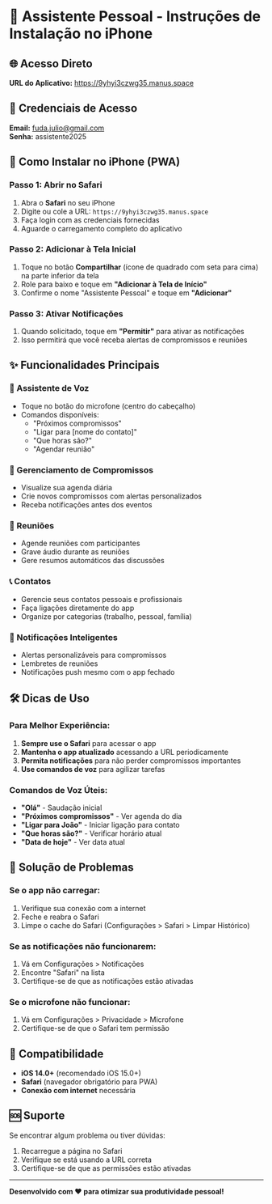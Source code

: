 # 📱 Assistente Pessoal - Instruções de Instalação no iPhone

## 🌐 Acesso Direto
**URL do Aplicativo:** https://9yhyi3czwg35.manus.space

## 🔐 Credenciais de Acesso
**Email:** fuda.julio@gmail.com  
**Senha:** assistente2025

## 📲 Como Instalar no iPhone (PWA)

### Passo 1: Abrir no Safari
1. Abra o **Safari** no seu iPhone
2. Digite ou cole a URL: `https://9yhyi3czwg35.manus.space`
3. Faça login com as credenciais fornecidas
4. Aguarde o carregamento completo do aplicativo

### Passo 2: Adicionar à Tela Inicial
1. Toque no botão **Compartilhar** (ícone de quadrado com seta para cima) na parte inferior da tela
2. Role para baixo e toque em **"Adicionar à Tela de Início"**
3. Confirme o nome "Assistente Pessoal" e toque em **"Adicionar"**

### Passo 3: Ativar Notificações
1. Quando solicitado, toque em **"Permitir"** para ativar as notificações
2. Isso permitirá que você receba alertas de compromissos e reuniões

## ✨ Funcionalidades Principais

### 🎤 Assistente de Voz
- Toque no botão do microfone (centro do cabeçalho)
- Comandos disponíveis:
  - "Próximos compromissos"
  - "Ligar para [nome do contato]"
  - "Que horas são?"
  - "Agendar reunião"

### 📅 Gerenciamento de Compromissos
- Visualize sua agenda diária
- Crie novos compromissos com alertas personalizados
- Receba notificações antes dos eventos

### 👥 Reuniões
- Agende reuniões com participantes
- Grave áudio durante as reuniões
- Gere resumos automáticos das discussões

### 📞 Contatos
- Gerencie seus contatos pessoais e profissionais
- Faça ligações diretamente do app
- Organize por categorias (trabalho, pessoal, família)

### 🔔 Notificações Inteligentes
- Alertas personalizáveis para compromissos
- Lembretes de reuniões
- Notificações push mesmo com o app fechado

## 🛠️ Dicas de Uso

### Para Melhor Experiência:
1. **Sempre use o Safari** para acessar o app
2. **Mantenha o app atualizado** acessando a URL periodicamente
3. **Permita notificações** para não perder compromissos importantes
4. **Use comandos de voz** para agilizar tarefas

### Comandos de Voz Úteis:
- **"Olá"** - Saudação inicial
- **"Próximos compromissos"** - Ver agenda do dia
- **"Ligar para João"** - Iniciar ligação para contato
- **"Que horas são?"** - Verificar horário atual
- **"Data de hoje"** - Ver data atual

## 🔧 Solução de Problemas

### Se o app não carregar:
1. Verifique sua conexão com a internet
2. Feche e reabra o Safari
3. Limpe o cache do Safari (Configurações > Safari > Limpar Histórico)

### Se as notificações não funcionarem:
1. Vá em Configurações > Notificações
2. Encontre "Safari" na lista
3. Certifique-se de que as notificações estão ativadas

### Se o microfone não funcionar:
1. Vá em Configurações > Privacidade > Microfone
2. Certifique-se de que o Safari tem permissão

## 📱 Compatibilidade
- **iOS 14.0+** (recomendado iOS 15.0+)
- **Safari** (navegador obrigatório para PWA)
- **Conexão com internet** necessária

## 🆘 Suporte
Se encontrar algum problema ou tiver dúvidas:
1. Recarregue a página no Safari
2. Verifique se está usando a URL correta
3. Certifique-se de que as permissões estão ativadas

---

**Desenvolvido com ❤️ para otimizar sua produtividade pessoal!**

